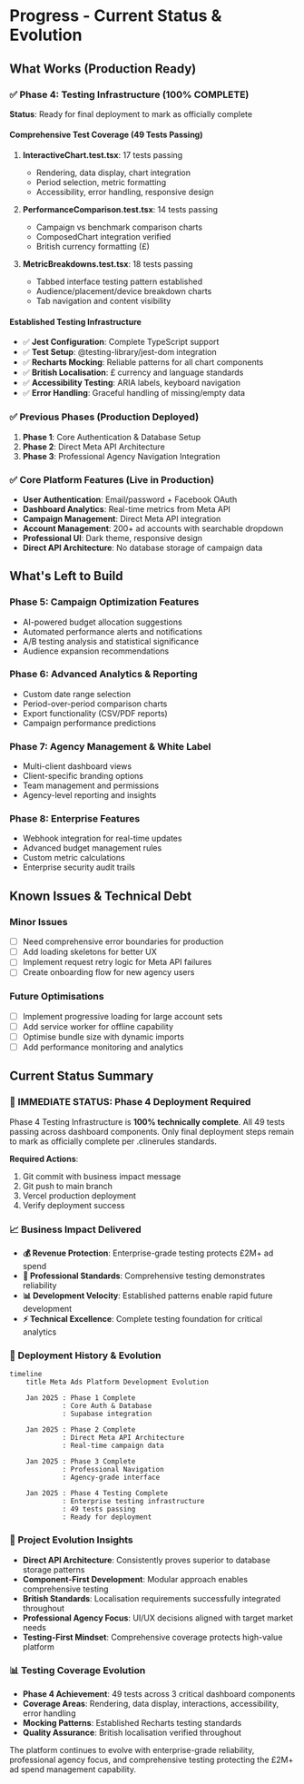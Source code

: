 # Progress - Current Status & Evolution

## What Works (Production Ready)

### ✅ Phase 4: Testing Infrastructure (100% COMPLETE)
**Status**: Ready for final deployment to mark as officially complete

#### Comprehensive Test Coverage (49 Tests Passing)
1. **InteractiveChart.test.tsx**: 17 tests passing
   - Rendering, data display, chart integration
   - Period selection, metric formatting
   - Accessibility, error handling, responsive design

2. **PerformanceComparison.test.tsx**: 14 tests passing  
   - Campaign vs benchmark comparison charts
   - ComposedChart integration verified
   - British currency formatting (£)

3. **MetricBreakdowns.test.tsx**: 18 tests passing
   - Tabbed interface testing pattern established
   - Audience/placement/device breakdown charts
   - Tab navigation and content visibility

#### Established Testing Infrastructure
- ✅ **Jest Configuration**: Complete TypeScript support
- ✅ **Test Setup**: @testing-library/jest-dom integration
- ✅ **Recharts Mocking**: Reliable patterns for all chart components
- ✅ **British Localisation**: £ currency and language standards
- ✅ **Accessibility Testing**: ARIA labels, keyboard navigation
- ✅ **Error Handling**: Graceful handling of missing/empty data

### ✅ Previous Phases (Production Deployed)
1. **Phase 1**: Core Authentication & Database Setup
2. **Phase 2**: Direct Meta API Architecture  
3. **Phase 3**: Professional Agency Navigation Integration

### ✅ Core Platform Features (Live in Production)
- **User Authentication**: Email/password + Facebook OAuth
- **Dashboard Analytics**: Real-time metrics from Meta API
- **Campaign Management**: Direct Meta API integration
- **Account Management**: 200+ ad accounts with searchable dropdown
- **Professional UI**: Dark theme, responsive design
- **Direct API Architecture**: No database storage of campaign data

## What's Left to Build

### Phase 5: Campaign Optimization Features
- AI-powered budget allocation suggestions
- Automated performance alerts and notifications
- A/B testing analysis and statistical significance
- Audience expansion recommendations

### Phase 6: Advanced Analytics & Reporting
- Custom date range selection
- Period-over-period comparison charts
- Export functionality (CSV/PDF reports)
- Campaign performance predictions

### Phase 7: Agency Management & White Label
- Multi-client dashboard views
- Client-specific branding options
- Team management and permissions
- Agency-level reporting and insights

### Phase 8: Enterprise Features
- Webhook integration for real-time updates
- Advanced budget management rules
- Custom metric calculations
- Enterprise security audit trails

## Known Issues & Technical Debt

### Minor Issues
- [ ] Need comprehensive error boundaries for production
- [ ] Add loading skeletons for better UX
- [ ] Implement request retry logic for Meta API failures
- [ ] Create onboarding flow for new agency users

### Future Optimisations
- [ ] Implement progressive loading for large account sets
- [ ] Add service worker for offline capability
- [ ] Optimise bundle size with dynamic imports
- [ ] Add performance monitoring and analytics

## Current Status Summary

### 🎯 IMMEDIATE STATUS: Phase 4 Deployment Required
Phase 4 Testing Infrastructure is **100% technically complete**. All 49 tests passing across dashboard components. Only final deployment steps remain to mark as officially complete per .clinerules standards.

**Required Actions**:
1. Git commit with business impact message
2. Git push to main branch  
3. Vercel production deployment
4. Verify deployment success

### 📈 Business Impact Delivered
- **💰 Revenue Protection**: Enterprise-grade testing protects £2M+ ad spend
- **🏢 Professional Standards**: Comprehensive testing demonstrates reliability
- **📊 Development Velocity**: Established patterns enable rapid future development
- **⚡ Technical Excellence**: Complete testing foundation for critical analytics

### 🚀 Deployment History & Evolution
```mermaid
timeline
    title Meta Ads Platform Development Evolution
    
    Jan 2025 : Phase 1 Complete
             : Core Auth & Database
             : Supabase integration
             
    Jan 2025 : Phase 2 Complete  
             : Direct Meta API Architecture
             : Real-time campaign data
             
    Jan 2025 : Phase 3 Complete
             : Professional Navigation
             : Agency-grade interface
             
    Jan 2025 : Phase 4 Testing Complete
             : Enterprise testing infrastructure
             : 49 tests passing
             : Ready for deployment
```

### 🔄 Project Evolution Insights
- **Direct API Architecture**: Consistently proves superior to database storage patterns
- **Component-First Development**: Modular approach enables comprehensive testing
- **British Standards**: Localisation requirements successfully integrated throughout
- **Professional Agency Focus**: UI/UX decisions aligned with target market needs
- **Testing-First Mindset**: Comprehensive coverage protects high-value platform

### 📊 Testing Coverage Evolution
- **Phase 4 Achievement**: 49 tests across 3 critical dashboard components
- **Coverage Areas**: Rendering, data display, interactions, accessibility, error handling
- **Mocking Patterns**: Established Recharts testing standards
- **Quality Assurance**: British localisation verified throughout

The platform continues to evolve with enterprise-grade reliability, professional agency focus, and comprehensive testing protecting the £2M+ ad spend management capability.
